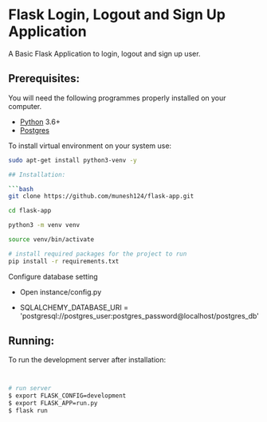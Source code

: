 # Flask Login, Logout and Sign Up Application

A Basic Flask Application to login, logout and sign up user.

## Prerequisites:

You will need the following programmes properly installed on your computer.

* [Python](https://www.python.org/) 3.6+
* [Postgres](https://www.postgresql.org/)

To install virtual environment on your system use:

```bash
sudo apt-get install python3-venv -y

## Installation:

```bash
git clone https://github.com/munesh124/flask-app.git

cd flask-app

python3 -m venv venv

source venv/bin/activate

# install required packages for the project to run
pip install -r requirements.txt
```
Configure database setting
* Open instance/config.py

* SQLALCHEMY_DATABASE_URI = 'postgresql://postgres_user:postgres_password@localhost/postgres_db'


## Running:

To run the development server after installation:
```bash


# run server
$ export FLASK_CONFIG=development
$ export FLASK_APP=run.py
$ flask run
```
